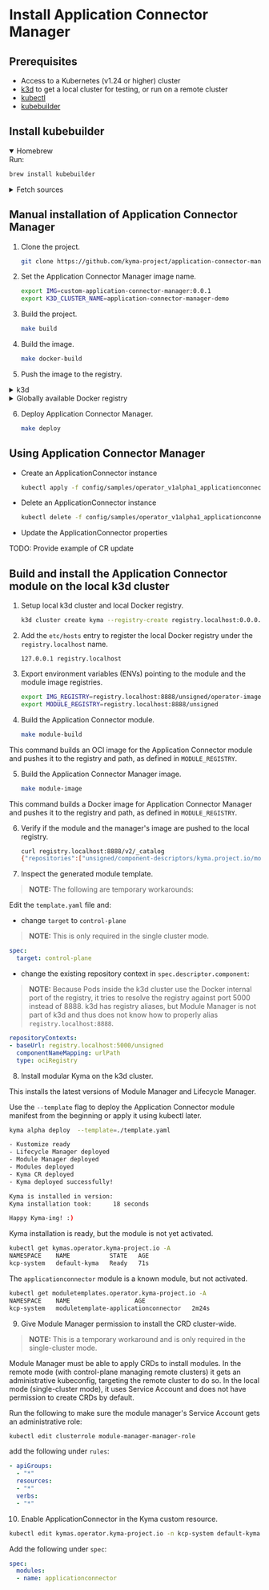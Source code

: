 # Install Application Connector Manager

## Prerequisites

- Access to a Kubernetes (v1.24 or higher) cluster
- [k3d](https://k3d.io) to get a local cluster for testing, or run on a remote cluster
- [kubectl](https://kubernetes.io/docs/tasks/tools/)
- [kubebuilder](https://book.kubebuilder.io/)

## Install kubebuilder

<div tabs name="Install kubebuilder" group="kubebuilder">
  <details open>
  <summary label="Homebrew">
  Homebrew
  </summary>
Run:

   ```bash
   brew install kubebuilder
   ```
  </details>
  <details>
  <summary label="kubectl">
  Fetch sources
  </summary>

Run:

   ```bash
   curl -L -o kubebuilder https://go.kubebuilder.io/dl/latest/$(go env GOOS)/$(go env GOARCH)
   chmod +x kubebuilder && mv kubebuilder /usr/local/bin/
   ```
  </details>
</div>

## Manual installation of Application Connector Manager

1. Clone the project.

   ```bash
   git clone https://github.com/kyma-project/application-connector-manager.git && cd application-connector-manager/
   ```

2. Set the Application Connector Manager image name.

   ```bash
   export IMG=custom-application-connector-manager:0.0.1
   export K3D_CLUSTER_NAME=application-connector-manager-demo
   ```

3. Build the project.

   ```bash
   make build
   ```

4. Build the image.

   ```bash
   make docker-build
   ```

5. Push the image to the registry.

<div tabs name="Push image" group="application-connector-installation">
  <details>
  <summary label="k3d">
  k3d
  </summary>

   ```bash
   k3d image import $IMG -c $K3D_CLUSTER_NAME
   ```
  </details>
  <details>
  <summary label="Docker registry">
  Globally available Docker registry
  </summary>

   ```bash
   make docker-push
   ```

  </details>
</div>

6. Deploy Application Connector Manager.

   ```bash
   make deploy
   ```

## Using Application Connector Manager

- Create an ApplicationConnector instance

   ```bash
   kubectl apply -f config/samples/operator_v1alpha1_applicationconnector.yaml
   ```

- Delete an ApplicationConnector instance

   ```bash
   kubectl delete -f config/samples/operator_v1alpha1_applicationconnector.yaml
   ```

- Update the ApplicationConnector properties

TODO: Provide example of CR update

## Build and install the Application Connector module on the local k3d cluster

1. Setup local k3d cluster and local Docker registry.

   ```bash
   k3d cluster create kyma --registry-create registry.localhost:0.0.0.0:5001
   ```
2. Add the `etc/hosts` entry to register the local Docker registry under the `registry.localhost` name.

   ```
   127.0.0.1 registry.localhost
   ```

3. Export environment variables (ENVs) pointing to the module and the module image registries.

   ```bash
   export IMG_REGISTRY=registry.localhost:8888/unsigned/operator-images
   export MODULE_REGISTRY=registry.localhost:8888/unsigned
   ```

4. Build the Application Connector module.
   
   ```bash
   make module-build
   ```

This command builds an OCI image for the Application Connector module and pushes it to the registry and path, as defined in `MODULE_REGISTRY`.

5. Build the Application Connector Manager image.
   
   ```bash
   make module-image
   ```

This command builds a Docker image for Application Connector Manager and pushes it to the registry and path, as defined in `MODULE_REGISTRY`.

6. Verify if the module and the manager's image are pushed to the local registry.

   ```bash
   curl registry.localhost:8888/v2/_catalog
   {"repositories":["unsigned/component-descriptors/kyma.project.io/module/application-connector","unsigned/operator-images/application-connector-operator"]}
   ```

7. Inspect the generated module template.

> **NOTE:** The following are temporary workarounds:

Edit the `template.yaml` file and:

- change `target` to `control-plane`
>**NOTE:** This is only required in the single cluster mode.

   ```yaml
   spec:
     target: control-plane
   ```

- change the existing repository context in `spec.descriptor.component`:
> **NOTE:** Because Pods inside the k3d cluster use the Docker internal port of the registry, it tries to resolve the registry against port 5000 instead of 8888. k3d has registry aliases, but Module Manager is not part of k3d and thus does not know how to properly alias `registry.localhost:8888`.

   ```yaml
   repositoryContexts:                                                                           
   - baseUrl: registry.localhost:5000/unsigned                                                   
     componentNameMapping: urlPath                                                               
     type: ociRegistry
   ```

8. Install modular Kyma on the k3d cluster.

This installs the latest versions of Module Manager and Lifecycle Manager.

Use the `--template` flag to deploy the Application Connector module manifest from the beginning or apply it using kubectl later.

   ```bash
   kyma alpha deploy  --template=./template.yaml

   - Kustomize ready
   - Lifecycle Manager deployed
   - Module Manager deployed
   - Modules deployed
   - Kyma CR deployed
   - Kyma deployed successfully!

   Kyma is installed in version:
   Kyma installation took:		18 seconds

   Happy Kyma-ing! :)
   ```

Kyma installation is ready, but the module is not yet activated.

   ```bash
   kubectl get kymas.operator.kyma-project.io -A
   NAMESPACE    NAME           STATE   AGE
   kcp-system   default-kyma   Ready   71s
   ```

   The `applicationconnector` module is a known module, but not activated.
   ```bash
   kubectl get moduletemplates.operator.kyma-project.io -A 
   NAMESPACE    NAME                  AGE
   kcp-system   moduletemplate-applicationconnector   2m24s
   ```

9. Give Module Manager permission to install the CRD cluster-wide.

> **NOTE:** This is a temporary workaround and is only required in the single-cluster mode.

Module Manager must be able to apply CRDs to install modules. In the remote mode (with control-plane managing remote clusters) it gets an administrative kubeconfig, targeting the remote cluster to do so. In the local mode (single-cluster mode), it uses Service Account and does not have permission to create CRDs by default.

Run the following to make sure the module manager's Service Account gets an administrative role:

   ```bash
   kubectl edit clusterrole module-manager-manager-role
   ```

add the following under `rules`:

   ```yaml
   - apiGroups:
     - "*"
     resources:
     - "*"                  
     verbs:                  
     - "*"
   ```

10.  Enable ApplicationConnector in the Kyma custom resource.

   ```bash
   kubectl edit kymas.operator.kyma-project.io -n kcp-system default-kyma
   ```
   Add the following under `spec`:

   ```yaml
   spec:
     modules:
     - name: applicationconnector
   ```


